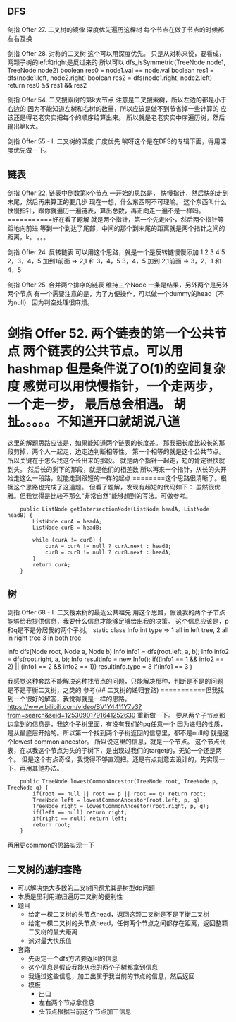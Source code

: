 ## DFS

剑指 Offer 27. 二叉树的镜像
深度优先遍历这棵树
每个节点在做子节点的时候都左右互换

剑指 Offer 28. 对称的二叉树
这个可以用深度优先。
只是从对称来说，要看成，两颗子树的left和right是反过来的
所以可以
dfs_isSymmetric(TreeNode node1, TreeNode node2)
    boolean res0 = node1.val == node.val
    boolean res1 = dfs(node1.left, node2.right)
    boolean res2 = dfs(node1.right, node2.left)
    return res0 && res1 && res2
    


剑指 Offer 54. 二叉搜索树的第k大节点
注意是二叉搜索树，所以左边的都是小于右边的
因为不能知道左树和右树的数量，所以应该是做不到节省掉一些计算的
应该还是得老老实实把每个的顺序给算出来。
所以就是老老实实中序遍历树，然后输出第k大。



剑指 Offer 55 - I. 二叉树的深度
广度优先
唉呀这个是在DFS的专辑下面，得用深度优先做一下。




## 链表

剑指 Offer 22. 链表中倒数第k个节点
一开始的思路是，
快慢指针，然后快的走到末尾，然后再来算正的要几步
现在一想，什么东西啊不可理喻。
这个东西叫什么快慢指针，跟你就遍历一遍链表，算出总数，再正向走一遍不是一样吗。
===========好在看了题解
就是两个指针，第一个先走k个，然后两个指针等距地向前进
等到一个到达了尾部，中间的那个到末尾的距离就是两个指针之间的距离，k。
。。。


剑指 Offer 24. 反转链表
可以用这个思路，就是一个是反转链慢慢添加
1 2 3 4 5
2，3，4，5 加到1前面 => 2,1 和 3，4，5
3，4，5 加到 2,1前面 => 3，2，1 和4，5



剑指 Offer 25. 合并两个排序的链表
维持三个Node
一条是结果，另外两个是另外两个节点
有一个需要注意的是，为了方便操作，可以做一个dummy的head（不为null）
因为判空处理很麻烦。



剑指 Offer 52. 两个链表的第一个公共节点
两个链表的公共节点。可以用hashmap
但是条件说了O(1)的空间复杂度
感觉可以用快慢指针，一个走两步，一个走一步，
最后总会相遇。
胡扯。。。。。不知道开口就胡说八道
============
这里的解题思路应该是，如果能知道两个链表的长度差。
那我把长度比较长的那段剪掉，两个人一起走，边走边判断相等性。
第一个相等的就是这个公共节点。
所以关键在于怎么找这个长出来的那段。
就是两个指针一起走，短的肯定很快就到头。
然后长的剩下的那段，就是他们的相差数
所以再来一个指针，从长的头开始走这么一段路，就能走到跟短的一样的起点
========这个思路很清晰了。根据这个思路也完成了这道题。
但看了题解，发现有超短的代码如下：
虽然很优雅。但我觉得是比较不那么“非常自然”能够想到的写法。可做参考。
```aidl
    public ListNode getIntersectionNode(ListNode headA, ListNode headB) {
        ListNode curA = headA;
        ListNode curB = headB;

        while (curA != curB) {
            curA = curA != null ? curA.next : headB;
            curB = curB != null ? curB.next : headA;
        }
        return curA;
    }
```


## 树

剑指 Offer 68 - I. 二叉搜索树的最近公共祖先
用这个思路，假设我的两个子节点能够给我提供信息，我要什么信息才能够足够给出我的决策。
这个信息应该是，p和q是不是分居我的两个子树。
static class Info
    int type => 1 all in left tree, 2 all in right tree 3 in both tree

Info dfs(Node root, Node a, Node b)
    Info info1 = dfs(root.left, a, b);
    Info info2 = dfs(root.right, a, b);
    Info resultInfo = new Info();
    if((info1 == 1 && info2 == 2) || (info1 == 2 && info2 == 1))
        resultInfo.type = 3
    if(info1 == 3 )

我感觉这种套路不能解决这种找节点的问题，只能解决那种，判断是不是的问题
是不是平衡二叉树，之类的
参考(## 二叉树的递归套路)
===========但我找到一个很好的解答，我觉得就是一样的思路。
https://www.bilibili.com/video/BV1Y4411Y7v3?from=search&seid=12530901791641252630
重新做一下。
要从两个子节点那边拿到的信息是，我这个子树里面，有没有我们的pq任意一个
因为递归的性质，是从最底层开始的。所以第一个找到两个子树返回的信息里，都不是null的
就是这个lowest common ancestor。
所以说这里的信息，就是一个节点。
这个节点代表，在以我这个节点为头的子树下，是出现过我们的target的，无论一个还是两个。
但是这个有点奇怪，我觉得不够直观把。还是有点刻意去设计的，先实现一下，再用其他办法。
```
    public TreeNode lowestCommonAncestor(TreeNode root, TreeNode p, TreeNode q) {
        if(root == null || root == p || root == q) return root;
        TreeNode left = lowestCommonAncestor(root.left, p, q);
        TreeNode right = lowestCommonAncestor(root.right, p, q);
        if(left == null) return right;
        if(right == null) return left;
        return root;
    }
```
再用更common的思路实现一下






## 二叉树的递归套路
* 可以解决绝大多数的二叉树问题尤其是树型dp问题
* 本质是里利用递归遍历二叉树的便利性
* 题目
    * 给定一棵二叉树的头节点head，返回这颗二叉树是不是平衡二叉树
    * 给定一棵二叉树的头节点head，任何两个节点之间都存在距离，返回整颗二叉树的最大距离
    * 派对最大快乐值
* 套路
    * 先设定一个dfs方法要返回的信息
    * 这个信息是假设我能从我的两个子树都拿到信息
    * 我通过这些信息，加工出属于我当前的节点的信息，然后返回
    * 模板
        * 出口
        * 左右两个节点拿信息
        * 头节点根据当前这个节点加工信息
















